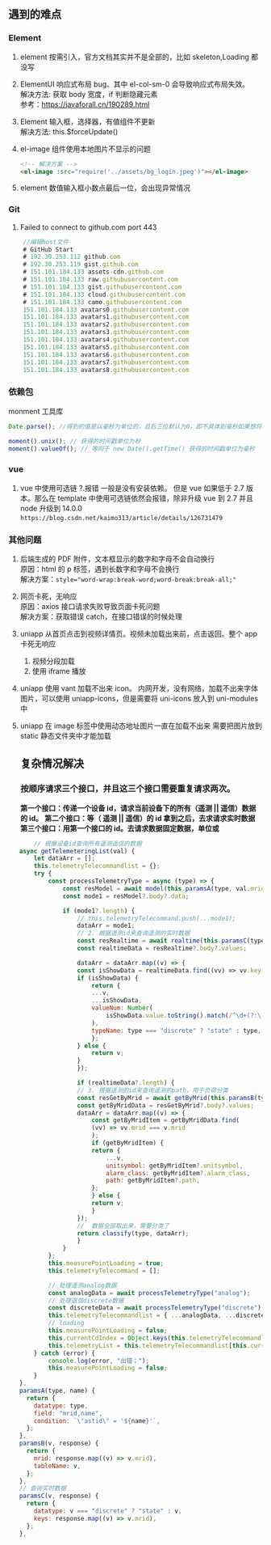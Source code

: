 ## 遇到的难点

### Element

1. element 按需引入，官方文档其实并不是全部的，比如 skeleton,Loading 都没写

2. ElementUI 响应式布局 bug、其中 el-col-sm-0 会导致响应式布局失效。  
   解决方法: 获取 body 宽度，if 判断隐藏元素  
   参考：https://javaforall.cn/190289.html

3. Element 输入框，选择器，有值组件不更新  
   解决方法: this.$forceUpdate()

4. el-image 组件使用本地图片不显示的问题

   ```html
   <!-- 解决方案 -->
   <el-image :src="require('../assets/bg_login.jpeg')"></el-image>
   ```

5. element 数值输入框小数点最后一位，会出现异常情况

### Git

1. Failed to connect to github.com port 443

```js
    //编辑host文件
    # GitHub Start
    # 192.30.253.112 github.com
    # 192.30.253.119 gist.github.com
    # 151.101.184.133 assets-cdn.github.com
    # 151.101.184.133 raw.githubusercontent.com
    # 151.101.184.133 gist.githubusercontent.com
    # 151.101.184.133 cloud.githubusercontent.com
    # 151.101.184.133 camo.githubusercontent.com
    151.101.184.133 avatars0.githubusercontent.com
    151.101.184.133 avatars1.githubusercontent.com
    151.101.184.133 avatars2.githubusercontent.com
    151.101.184.133 avatars3.githubusercontent.com
    151.101.184.133 avatars4.githubusercontent.com
    151.101.184.133 avatars5.githubusercontent.com
    151.101.184.133 avatars6.githubusercontent.com
    151.101.184.133 avatars7.githubusercontent.com
    151.101.184.133 avatars8.githubusercontent.com
```

### 依赖包

monment 工具库

```js
Date.parse(); //得到的值是以毫秒为单位的，且后三位默认为0，即不具体到毫秒如果想将时间戳转化为日期，moment的参数必须是毫秒为单位的,它就是识别为毫秒的，如果不是的话，会使结果出错

moment().unix(); // 获得的时间戳单位为秒
moment().valueOf(); // 等同于 new Date().getTime() 获得的时间戳单位为毫秒
```

### vue

1. vue 中使用可选链 ?.报错
   一般是没有安装依赖。
   但是 vue 如果低于 2.7 版本。那么在 template 中使用可选链依然会报错，除非升级 vue 到 2.7 并且 node 升级到 14.0.0
   `https://blog.csdn.net/kaimo313/article/details/126731479`

### 其他问题

1. 后端生成的 PDF 附件，文本框显示的数字和字母不会自动换行  
   原因：html 的 p 标签，遇到长数字和字母不会换行  
   解决方案：`style="word-wrap:break-word;word-break:break-all;"`

2. 网页卡死，无响应  
   原因：axios 接口请求失败导致页面卡死问题  
   解决方案：获取错误 catch，在接口错误的时候处理

3. uniapp 从首页点击到视频详情页。视频未加载出来前，点击返回。整个 app 卡死无响应

   1. 视频分段加载
   2. 使用 iframe 播放

4. uniapp 使用 vant 加载不出来 icon。
   内网开发，没有网络，加载不出来字体图片，可以使用 uniapp-icons，但是需要将 uni-icons 放入到 uni-modules 中

5. uniapp 在 image 标签中使用动态地址图片一直在加载不出来
   需要把图片放到 static 静态文件夹中才能加载








   ## 复杂情况解决

   ### 按顺序请求三个接口，并且这三个接口需要重复请求两次。
   **第一个接口：传递一个设备 id，请求当前设备下的所有（遥测 || 遥信）数据的 id。**
   **第二个接口：等（ 遥测 || 遥信）的 id 拿到之后，去求请求实时数据**
   **第三个接口：用第一个接口的 id。去请求数据固定数据，单位或**

```javascript
       // 根据设备id查询所有遥测遥信的数据
   async getTelemeteringList(val) {
       let dataArr = [];
       this.telemetryTelecommandlist = {};
       try {
           const processTelemetryType = async (type) => {
               const resModel = await model(this.paramsA(type, val.mrid));
               const mode1 = resModel?.body?.data;

               if (mode1?.length) {
                   // this.telemetryTelecommand.push(...mode1);
                   dataArr = mode1;
                   // 2. 根据遥测id来查询遥测的实时数据
                   const resRealtime = await realtime(this.paramsC(type, mode1));
                   const realtimeData = resRealtime?.body?.values;

                   dataArr = dataArr.map((v) => {
                   const isShowData = realtimeData.find((vv) => vv.key === v.mrid);
                   if (isShowData) {
                       return {
                       ...v,
                       ...isShowData,
                       valueNum: Number(
                           isShowData.value.toString().match(/^\d+(?:\.\d{0,2})?/)
                       ),
                       typeName: type === "discrete" ? "state" : type,
                       };
                   } else {
                       return v;
                   }
                   });

                   if (realtimeData?.length) {
                   // 3. 根据遥测的id来查询遥测的path，用于负荷分类
                   const resGetByMrid = await getByMrid(this.paramsB(type, mode1));
                   const getByMridData = resGetByMrid?.body?.values;
                   dataArr = dataArr.map((v) => {
                       const getByMridItem = getByMridData.find(
                       (vv) => vv.mrid === v.mrid
                       );
                       if (getByMridItem) {
                       return {
                           ...v,
                           unitsymbol: getByMridItem?.unitsymbol,
                           alarm_class: getByMridItem?.alarm_class,
                           path: getByMridItem?.path,
                       };
                       } else {
                       return v;
                       }
                   });
                   //  数据全部取出来，需要分类了
                   return classify(type, dataArr);
                   }
               }
           };
           this.measurePointLoading = true;
           this.telemetryTelecommand = [];

           // 处理遥测analog数据
           const analogData = await processTelemetryType("analog");
           // 处理遥信discrete数据
           const discreteData = await processTelemetryType("discrete");
           this.telemetryTelecommandlist = { ...analogData, ...discreteData };
           // loading
           this.measurePointLoading = false;
           this.currentCdIndex = Object.keys(this.telemetryTelecommandlist)[0];
           this.telemetryList = this.telemetryTelecommandlist[this.currentCdIndex];
       } catch (error) {
           console.log(error, "出错；");
           this.measurePointLoading = false;
       }
   },
   paramsA(type, name) {
     return {
       datatype: type,
       field: "mrid,name",
       condition: `\"astid\" = '${name}'`,
     };
   },
   paramsB(v, response) {
     return {
       mrid: response.map((v) => v.mrid),
       tableName: v,
     };
   },
   // 查询实时数据
   paramsC(v, response) {
     return {
       datatype: v === "discrete" ? "state" : v,
       keys: response.map((v) => v.mrid),
     };
   },
```

